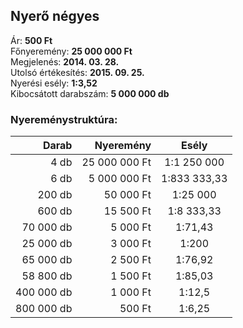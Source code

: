 ## Nyerő négyes

Ár: **500 Ft**<br/>
Főnyeremény: **25 000 000 Ft**<br/>
Megjelenés: **2014. 03. 28.**<br/>
Utolsó értékesítés: **2015. 09. 25.**<br/>
Nyerési esély: **1:3,52**<br/>
Kibocsátott darabszám: **5 000 000 db**<br/>

### Nyereménystruktúra:
Darab|Nyeremény|Esély
---:|---:|:---:
4 db|25 000 000 Ft|1:1 250 000
6 db|5 000 000 Ft|1:833 333,33
200 db|50 000 Ft|1:25 000
600 db|15 500 Ft|1:8 333,33
70 000 db|5 000 Ft|1:71,43
25 000 db|3 000 Ft|1:200
65 000 db|2 500 Ft|1:76,92
58 800 db|1 500 Ft|1:85,03
400 000 db|1 000 Ft|1:12,5
800 000 db|500 Ft|1:6,25
